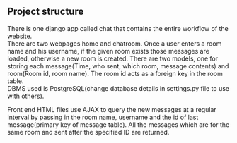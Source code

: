 ## Project structure  
There is one django app called chat that contains the entire workflow of the website.  
There are two webpages home and chatroom. Once a user enters a room name and his username, if the given room exists those messages are loaded, otherwise a new room is created.
There are two models, one for storing each message(Time, who sent, which room, message contents) and room(Room id, room name). The room id acts as a foreign key in the room table.  
DBMS used is PostgreSQL(change database details in settings.py file to use with others).  

Front end HTML files use AJAX to query the new messages at a regular interval by passing in the room name, username and the id of last message(primary key of message table). All the messages which are for the same room and sent after the specified ID are returned.  
